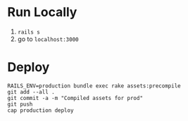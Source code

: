 # Run Locally
1. ``rails s``
2. go to ``localhost:3000``

# Deploy
````
RAILS_ENV=production bundle exec rake assets:precompile
git add --all .
git commit -a -m "Compiled assets for prod"
git push
cap production deploy
````